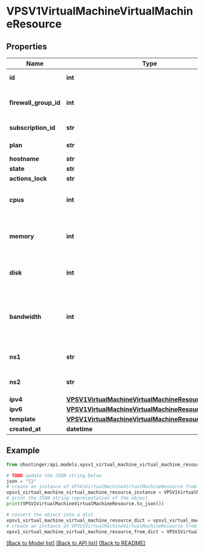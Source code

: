 # VPSV1VirtualMachineVirtualMachineResource


## Properties

Name | Type | Description | Notes
------------ | ------------- | ------------- | -------------
**id** | **int** | Virtual machine ID | [optional] 
**firewall_group_id** | **int** | Active firewall ID, &#x60;null&#x60; if disabled | [optional] 
**subscription_id** | **str** | Subscription ID | [optional] 
**plan** | **str** | VPS plan name | [optional] 
**hostname** | **str** |  | [optional] 
**state** | **str** |  | [optional] 
**actions_lock** | **str** |  | [optional] 
**cpus** | **int** | CPUs count assigned to virtual machine | [optional] 
**memory** | **int** | Memory available to virtual machine (in megabytes) | [optional] 
**disk** | **int** | Virtual machine disk size (in megabytes) | [optional] 
**bandwidth** | **int** | Monthly internet traffic available to virtual machine (in megabytes) | [optional] 
**ns1** | **str** | Primary DNS resolver | [optional] 
**ns2** | **str** | Secondary DNS resolver | [optional] 
**ipv4** | [**VPSV1VirtualMachineVirtualMachineResourceIpv4**](VPSV1VirtualMachineVirtualMachineResourceIpv4.md) |  | [optional] 
**ipv6** | [**VPSV1VirtualMachineVirtualMachineResourceIpv6**](VPSV1VirtualMachineVirtualMachineResourceIpv6.md) |  | [optional] 
**template** | [**VPSV1VirtualMachineVirtualMachineResourceTemplate**](VPSV1VirtualMachineVirtualMachineResourceTemplate.md) |  | [optional] 
**created_at** | **datetime** |  | [optional] 

## Example

```python
from @hostinger/api.models.vpsv1_virtual_machine_virtual_machine_resource import VPSV1VirtualMachineVirtualMachineResource

# TODO update the JSON string below
json = "{}"
# create an instance of VPSV1VirtualMachineVirtualMachineResource from a JSON string
vpsv1_virtual_machine_virtual_machine_resource_instance = VPSV1VirtualMachineVirtualMachineResource.from_json(json)
# print the JSON string representation of the object
print(VPSV1VirtualMachineVirtualMachineResource.to_json())

# convert the object into a dict
vpsv1_virtual_machine_virtual_machine_resource_dict = vpsv1_virtual_machine_virtual_machine_resource_instance.to_dict()
# create an instance of VPSV1VirtualMachineVirtualMachineResource from a dict
vpsv1_virtual_machine_virtual_machine_resource_from_dict = VPSV1VirtualMachineVirtualMachineResource.from_dict(vpsv1_virtual_machine_virtual_machine_resource_dict)
```
[[Back to Model list]](../README.md#documentation-for-models) [[Back to API list]](../README.md#documentation-for-api-endpoints) [[Back to README]](../README.md)



